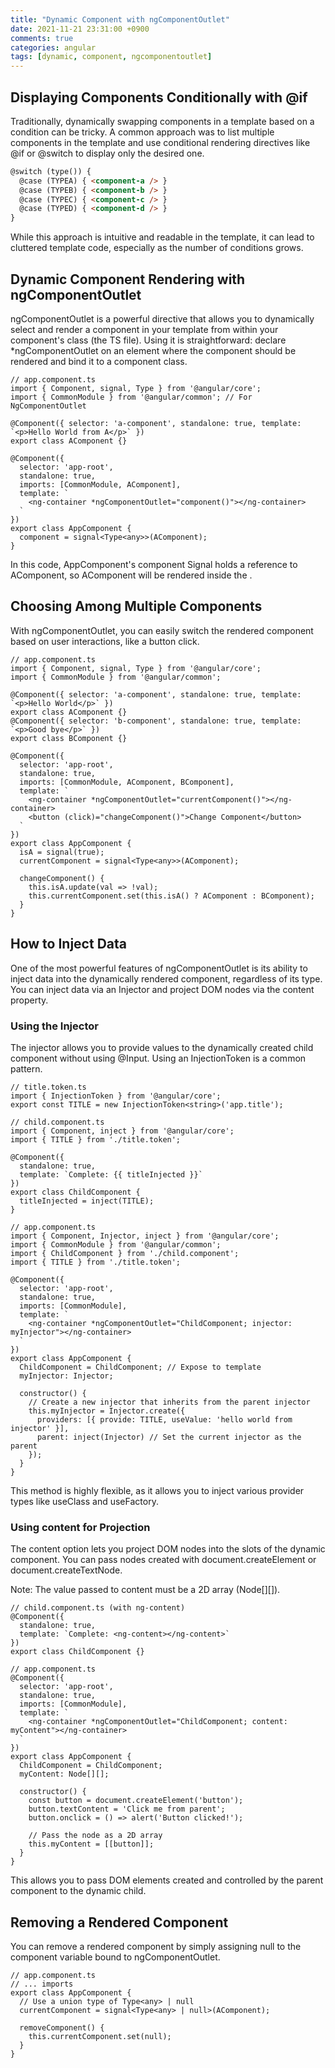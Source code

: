```yaml
---
title: "Dynamic Component with ngComponentOutlet"
date: 2021-11-21 23:31:00 +0900
comments: true
categories: angular
tags: [dynamic, component, ngcomponentoutlet]
---
```


## Displaying Components Conditionally with @if
Traditionally, dynamically swapping components in a template based on a condition can be tricky. A common approach was to list multiple components in the template and use conditional rendering directives like @if or @switch to display only the desired one.

```Html
@switch (type()) {
  @case (TYPEA) { <component-a /> }
  @case (TYPEB) { <component-b /> }
  @case (TYPEC) { <component-c /> }
  @case (TYPED) { <component-d /> }
}
```

While this approach is intuitive and readable in the template, it can lead to cluttered template code, especially as the number of conditions grows.

## Dynamic Component Rendering with ngComponentOutlet
ngComponentOutlet is a powerful directive that allows you to dynamically select and render a component in your template from within your component's class (the TS file).
Using it is straightforward: declare *ngComponentOutlet on an element where the component should be rendered and bind it to a component class.

```Ts
// app.component.ts
import { Component, signal, Type } from '@angular/core';
import { CommonModule } from '@angular/common'; // For NgComponentOutlet

@Component({ selector: 'a-component', standalone: true, template: `<p>Hello World from A</p>` })
export class AComponent {}

@Component({
  selector: 'app-root',
  standalone: true,
  imports: [CommonModule, AComponent],
  template: `
    <ng-container *ngComponentOutlet="component()"></ng-container>
  `
})
export class AppComponent {
  component = signal<Type<any>>(AComponent);
}
```

In this code, AppComponent's component Signal holds a reference to AComponent, so AComponent will be rendered inside the <ng-container>.

## Choosing Among Multiple Components
With ngComponentOutlet, you can easily switch the rendered component based on user interactions, like a button click.

```Ts
// app.component.ts
import { Component, signal, Type } from '@angular/core';
import { CommonModule } from '@angular/common';

@Component({ selector: 'a-component', standalone: true, template: `<p>Hello World</p>` })
export class AComponent {}
@Component({ selector: 'b-component', standalone: true, template: `<p>Good bye</p>` })
export class BComponent {}

@Component({
  selector: 'app-root',
  standalone: true,
  imports: [CommonModule, AComponent, BComponent],
  template: `
    <ng-container *ngComponentOutlet="currentComponent()"></ng-container>
    <button (click)="changeComponent()">Change Component</button>
  `
})
export class AppComponent {
  isA = signal(true);
  currentComponent = signal<Type<any>>(AComponent);

  changeComponent() {
    this.isA.update(val => !val);
    this.currentComponent.set(this.isA() ? AComponent : BComponent);
  }
}
```

## How to Inject Data
One of the most powerful features of ngComponentOutlet is its ability to inject data into the dynamically rendered component, regardless of its type. You can inject data via an Injector and project DOM nodes via the content property.

### Using the Injector
The injector allows you to provide values to the dynamically created child component without using @Input. Using an InjectionToken is a common pattern.

```Ts
// title.token.ts
import { InjectionToken } from '@angular/core';
export const TITLE = new InjectionToken<string>('app.title');

// child.component.ts
import { Component, inject } from '@angular/core';
import { TITLE } from './title.token';

@Component({
  standalone: true,
  template: `Complete: {{ titleInjected }}`
})
export class ChildComponent {
  titleInjected = inject(TITLE);
}

// app.component.ts
import { Component, Injector, inject } from '@angular/core';
import { CommonModule } from '@angular/common';
import { ChildComponent } from './child.component';
import { TITLE } from './title.token';

@Component({
  selector: 'app-root',
  standalone: true,
  imports: [CommonModule],
  template: `
    <ng-container *ngComponentOutlet="ChildComponent; injector: myInjector"></ng-container>
  `
})
export class AppComponent {
  ChildComponent = ChildComponent; // Expose to template
  myInjector: Injector;

  constructor() {
    // Create a new injector that inherits from the parent injector
    this.myInjector = Injector.create({
      providers: [{ provide: TITLE, useValue: 'hello world from injector' }],
      parent: inject(Injector) // Set the current injector as the parent
    });
  }
}
```

This method is highly flexible, as it allows you to inject various provider types like useClass and useFactory.

### Using content for Projection
The content option lets you project DOM nodes into the <ng-content> slots of the dynamic component. You can pass nodes created with document.createElement or document.createTextNode.<br/>

Note: The value passed to content must be a 2D array (Node[][]).

```Ts
// child.component.ts (with ng-content)
@Component({
  standalone: true,
  template: `Complete: <ng-content></ng-content>`
})
export class ChildComponent {}

// app.component.ts
@Component({
  selector: 'app-root',
  standalone: true,
  imports: [CommonModule],
  template: `
    <ng-container *ngComponentOutlet="ChildComponent; content: myContent"></ng-container>
  `
})
export class AppComponent {
  ChildComponent = ChildComponent;
  myContent: Node[][];

  constructor() {
    const button = document.createElement('button');
    button.textContent = 'Click me from parent';
    button.onclick = () => alert('Button clicked!');
    
    // Pass the node as a 2D array
    this.myContent = [[button]];
  }
}
```

This allows you to pass DOM elements created and controlled by the parent component to the dynamic child.

## Removing a Rendered Component
You can remove a rendered component by simply assigning null to the component variable bound to ngComponentOutlet.

```Ts
// app.component.ts
// ... imports
export class AppComponent {
  // Use a union type of Type<any> | null
  currentComponent = signal<Type<any> | null>(AComponent);

  removeComponent() {
    this.currentComponent.set(null);
  }
}
```